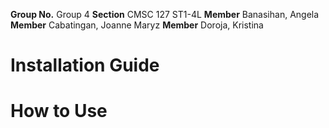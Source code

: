 **Group No.** Group 4
**Section** CMSC 127 ST1-4L
**Member** Banasihan, Angela
**Member** Cabatingan, Joanne Maryz
**Member** Doroja, Kristina

# Installation Guide

# How to Use
